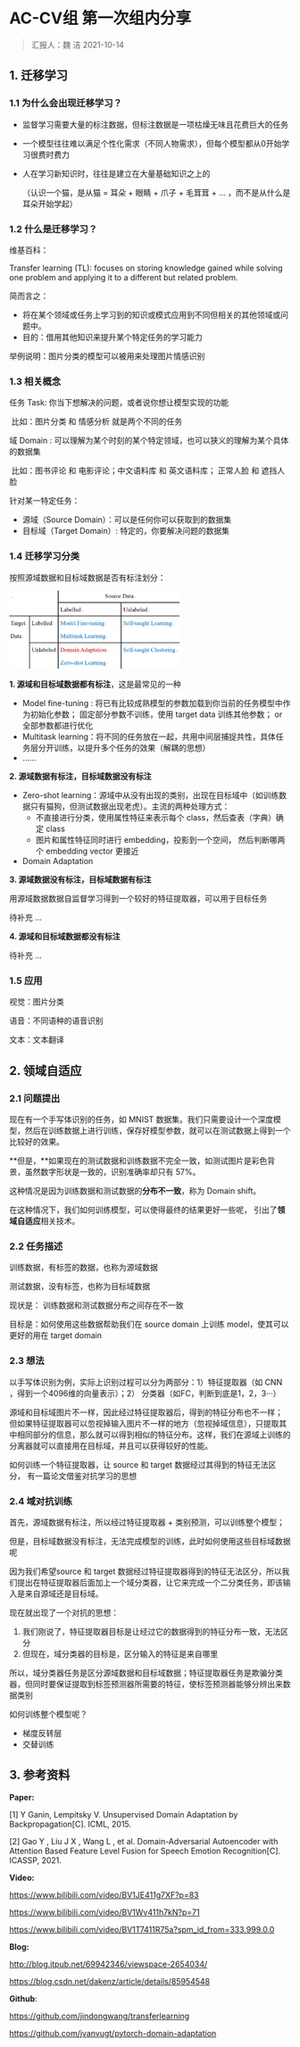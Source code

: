 # AC-CV组 第一次组内分享

> 汇报人：魏 洁      2021-10-14

## 1. 迁移学习

### 1.1 为什么会出现迁移学习？

- 监督学习需要大量的标注数据，但标注数据是一项枯燥无味且花费巨大的任务

- 一个模型往往难以满足个性化需求（不同人物需求），但每个模型都从0开始学习很费时费力

- 人在学习新知识时，往往是建立在大量基础知识之上的

  （认识一个猫，是从猫 = 耳朵 + 眼睛 + 爪子 + 毛茸茸 + ... ，而不是从什么是耳朵开始学起）

### 1.2 什么是迁移学习？

维基百科：

Transfer learning (TL): focuses on storing knowledge gained while solving one problem and applying it to a different but related problem.

简而言之：

- 将在某个领域或任务上学习到的知识或模式应用到不同但相关的其他领域或问题中。
- 目的：借用其他知识来提升某个特定任务的学习能力

举例说明：图片分类的模型可以被用来处理图片情感识别

### 1.3 相关概念

任务 Task: 你当下想解决的问题，或者说你想让模型实现的功能

​		比如：图片分类 和 情感分析 就是两个不同的任务

域 Domain : 可以理解为某个时刻的某个特定领域，也可以狭义的理解为某个具体的数据集

​		比如：图书评论 和 电影评论；中文语料库 和 英文语料库； 正常人脸 和 遮挡人脸

针对某一特定任务：

  - 源域（Source Domain）：可以是任何你可以获取到的数据集
  - 目标域（Target Domain）: 特定的，你要解决问题的数据集

### 1.4 迁移学习分类

按照源域数据和目标域数据是否有标注划分：

<img src="imgs/image-20211013215632667.png" alt="image-20211013215632667" style="zoom: 33%;" >

**1. 源域和目标域数据都有标注**，这是最常见的一种

- Model fine-tuning : 将已有比较成熟模型的参数加载到你当前的任务模型中作为初始化参数； 固定部分参数不训练，使用 target data 训练其他参数； or 全部参数都进行优化
- Multitask learning：将不同的任务放在一起，共用中间层捕捉共性，具体任务层分开训练，以提升多个任务的效果（解耦的思想）
- ......

**2. 源域数据有标注，目标域数据没有标注**

- Zero-shot learning：源域中从没有出现的类别，出现在目标域中（如训练数据只有猫狗，但测试数据出现老虎）。主流的两种处理方式：
  - 不直接进行分类，使用属性特征来表示每个 class，然后查表（字典）确定 class
  - 图片和属性特征同时进行 embedding，投影到一个空间， 然后判断哪两个 embedding vector 更接近
- Domain Adaptation

**3. 源域数据没有标注，目标域数据有标注**

用源域数据数据自监督学习得到一个较好的特征提取器，可以用于目标任务

待补充 ...

**4. 源域和目标域数据都没有标注**

待补充 ...

### 1.5 应用

视觉：图片分类

语音：不同语种的语音识别

文本：文本翻译

## 2. 领域自适应

### 2.1 问题提出

现在有一个手写体识别的任务，如 MNIST 数据集。我们只需要设计一个深度模型，然后在训练数据上进行训练，保存好模型参数，就可以在测试数据上得到一个比较好的效果。

**但是，**如果现在的测试数据和训练数据不完全一致，如测试图片是彩色背景，虽然数字形状是一致的，识别准确率却只有 57%。

这种情况是因为训练数据和测试数据的**分布不一致**，称为 Domain shift。

在这种情况下，我们如何训练模型，可以使得最终的结果更好一些呢， 引出了**领域自适应**相关技术。

### 2.2 任务描述

训练数据，有标签的数据，也称为源域数据

测试数据，没有标签，也称为目标域数据

现状是： 训练数据和测试数据分布之间存在不一致

目标是：如何使用这些数据帮助我们在 source domain 上训练 model，使其可以更好的用在 target domain

### 2.3 想法

以手写体识别为例，实际上识别过程可以分为两部分：1）特征提取器（如 CNN ，得到一个4096维的向量表示）；2） 分类器（如FC，判断到底是1，2，3···）

源域和目标域图片不一样，因此经过特征提取器后，得到的特征分布也不一样； 但如果特征提取器可以忽视掉输入图片不一样的地方（忽视掉域信息），只提取其中相同部分的信息，那么就可以得到相似的特征分布。这样，我们在源域上训练的分离器就可以直接用在目标域，并且可以获得较好的性能。

如何训练一个特征提取器，让 source 和 target 数据经过其得到的特征无法区分， 有一篇论文借鉴对抗学习的思想

### 2.4 域对抗训练

首先，源域数据有标注，所以经过特征提取器 + 类别预测，可以训练整个模型；

但是，目标域数据没有标注，无法完成模型的训练，此时如何使用这些目标域数据呢

因为我们希望source 和 target 数据经过特征提取器得到的特征无法区分，所以我们提出在特征提取器后面加上一个域分类器，让它来完成一个二分类任务，即该输入是来自源域还是目标域。

现在就出现了一个对抗的思想：

1. 我们刚说了，特征提取器目标是让经过它的数据得到的特征分布一致，无法区分
2. 但现在，域分类器的目标是，区分输入的特征是来自哪里

所以，域分类器任务是区分源域数据和目标域数据；特征提取器任务是欺骗分类器，但同时要保证提取到标签预测器所需要的特征，使标签预测器能够分辨出来数据类别

如何训练整个模型呢？

- 梯度反转层
- 交替训练

## 3. 参考资料

**Paper:**

 [1] Y Ganin, Lempitsky V. Unsupervised Domain Adaptation by  Backpropagation[C]. ICML, 2015.

 [2] Gao Y , Liu J X , Wang L , et al. Domain-Adversarial Autoencoder with  Attention Based Feature Level Fusion for Speech Emotion Recognition[C].  ICASSP, 2021.

**Video:**

 https://www.bilibili.com/video/BV1JE411g7XF?p=83

 https://www.bilibili.com/video/BV1Wv411h7kN?p=71

 https://www.bilibili.com/video/BV1T7411R75a?spm_id_from=333.999.0.0

**Blog:**

 http://blog.itpub.net/69942346/viewspace-2654034/

 https://blog.csdn.net/dakenz/article/details/85954548

**Github**:

  https://github.com/jindongwang/transferlearning

 https://github.com/jvanvugt/pytorch-domain-adaptation